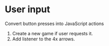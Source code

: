 # User input

Convert button presses into JavaScript actions

1. Create a new game if user requests it.
2. Add listener to the 4x arrows.
